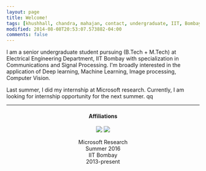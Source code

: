 ```yaml
---
layout: page
title: Welcome!
tags: [khushhall, chandra, mahajan, contact, undergraduate, IIT, Bombay, Microsoft Research, machine learning, deep learning]
modified: 2014-08-08T20:53:07.573882-04:00
comments: false
---
```


I am a senior undergraduate student pursuing (B.Tech + M.Tech) at Electrical Engineering Department, IIT Bombay with specialization in Communications and Signal Processing. I'm broadly interested in the application of Deep learning, Machine Learning, Image processing, Computer Vision.

Last summer, I did my internship at Microsoft research. Currently, I am looking for internship opportunity for the next summer.
qq

----
<h4 align="center">Affiliations</h4>
<figure align="center" class="affils">
    <a href="https://www.microsoft.com/en-us/research/lab/microsoft-research-india/"><img src="/images/msr-logo.jpg"></a>
    <a href="http://www.iitb.ac.in/"><img src="/images/iitb-logo.jpeg"></a>
</figure>
<figure align="center" class="affils">
    <figcaption>Microsoft Research<br>Summer 2016</figcaption>
    <figcaption>IIT Bombay<br>2013-present</figcaption>
</figure>
